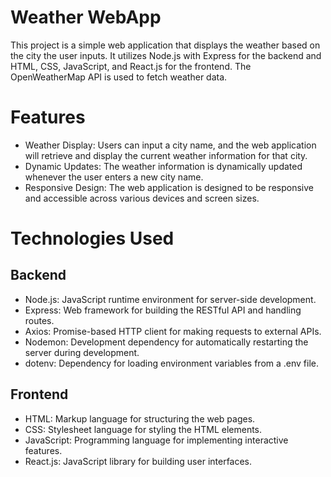 # Weather WebApp
This project is a simple web application that displays the weather based on the city the user inputs. It utilizes Node.js with Express for the backend and HTML, CSS, JavaScript, and React.js for the frontend. The OpenWeatherMap API is used to fetch weather data.

# Features
- Weather Display: Users can input a city name, and the web application will retrieve and display the current weather information for that city.
- Dynamic Updates: The weather information is dynamically updated whenever the user enters a new city name.
- Responsive Design: The web application is designed to be responsive and accessible across various devices and screen sizes.

# Technologies Used
## Backend
- Node.js: JavaScript runtime environment for server-side development.
- Express: Web framework for building the RESTful API and handling routes.
- Axios: Promise-based HTTP client for making requests to external APIs.
- Nodemon: Development dependency for automatically restarting the server during development.
- dotenv: Dependency for loading environment variables from a .env file.
## Frontend
- HTML: Markup language for structuring the web pages.
- CSS: Stylesheet language for styling the HTML elements.
- JavaScript: Programming language for implementing interactive features.
- React.js: JavaScript library for building user interfaces.
